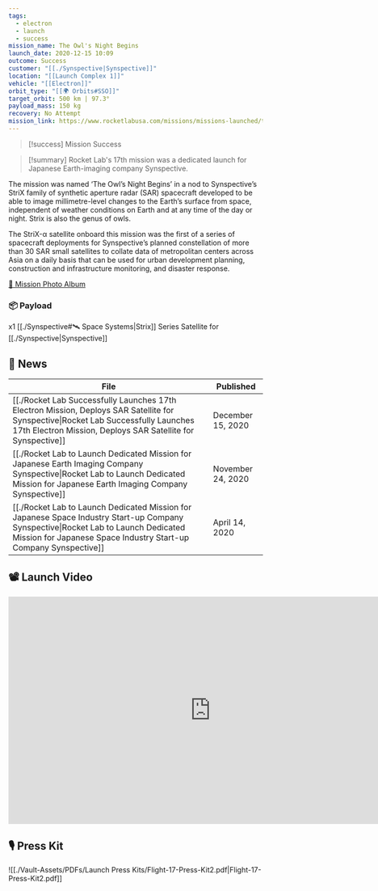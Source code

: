 ```yaml
---
tags:
  - electron
  - launch
  - success
mission_name: The Owl's Night Begins
launch_date: 2020-12-15 10:09
outcome: Success
customer: "[[./Synspective|Synspective]]"
location: "[[Launch Complex 1]]"
vehicle: "[[Electron]]"
orbit_type: "[[🌍 Orbits#SSO]]"
target_orbit: 500 km | 97.3°
payload_mass: 150 kg
recovery: No Attempt
mission_link: https://www.rocketlabusa.com/missions/missions-launched/the-owls-night-begins-2/
---
```

>[!success] Mission Success

>[!summary]
Rocket Lab's 17th mission was a dedicated launch for Japanese Earth-imaging company Synspective.
>
The mission was named ‘The Owl’s Night Begins’ in a nod to Synspective’s StriX family of synthetic aperture radar (SAR) spacecraft developed to be able to image millimetre-level changes to the Earth’s surface from space, independent of weather conditions on Earth and at any time of the day or night. Strix is also the genus of owls.
>
The StriX-α satellite onboard this mission was the first of a series of spacecraft deployments for Synspective’s planned constellation of more than 30 SAR small satellites to collate data of metropolitan centers across Asia on a daily basis that can be used for urban development planning, construction and infrastructure monitoring, and disaster response.

[📸 Mission Photo Album](https://www.flickr.com/photos/rocketlab/albums/with/72177720301776244)
### 📦 Payload

x1 [[./Synspective#🛰️ Space Systems|Strix]] Series Satellite for [[./Synspective|Synspective]]
## 📰 News
| File                                                                                                                                                                                                         | Published         |
| ------------------------------------------------------------------------------------------------------------------------------------------------------------------------------------------------------------ | ----------------- |
| [[./Rocket Lab Successfully Launches 17th Electron Mission, Deploys SAR Satellite for Synspective\|Rocket Lab Successfully Launches 17th Electron Mission, Deploys SAR Satellite for Synspective]]     | December 15, 2020 |
| [[./Rocket Lab to Launch Dedicated Mission for  Japanese Earth Imaging Company Synspective\|Rocket Lab to Launch Dedicated Mission for  Japanese Earth Imaging Company Synspective]]                   | November 24, 2020 |
| [[./Rocket Lab to Launch Dedicated Mission for Japanese Space Industry Start-up Company Synspective\|Rocket Lab to Launch Dedicated Mission for Japanese Space Industry Start-up Company Synspective]] | April 14, 2020    |


## 📽️ Launch Video

<iframe width="800" height="450" src="https://www.youtube.com/embed/AmbjFv3wa68" title="Rocket Lab&#39;s Electron - The Owl&#39;s Night Begins Mission" frameborder="0" allow="accelerometer; autoplay; clipboard-write; encrypted-media; gyroscope; picture-in-picture; web-share" referrerpolicy="strict-origin-when-cross-origin" allowfullscreen></iframe>     

## 🎙️ Press Kit

![[./Vault-Assets/PDFs/Launch Press Kits/Flight-17-Press-Kit2.pdf|Flight-17-Press-Kit2.pdf]]